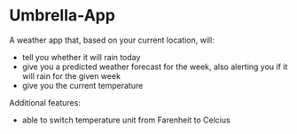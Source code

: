 # Umbrella-App
A weather app that, based on your current location, will:
- tell you whether it will rain today
- give you a predicted weather forecast for the week, also alerting you if it will rain for the given week
- give you the current temperature

Additional features:
- able to switch temperature unit from Farenheit to Celcius
